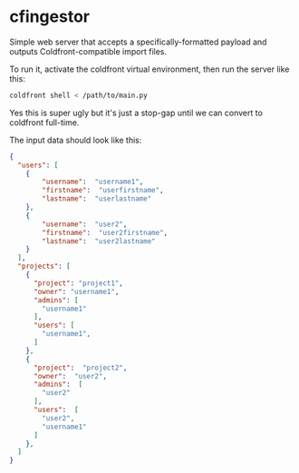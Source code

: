 # cfingestor

Simple web server that accepts a specifically-formatted payload and outputs Coldfront-compatible import files.

To run it, activate the coldfront virtual environment, then run the server like this:

```bash
coldfront shell < /path/to/main.py
```

Yes this is super ugly but it's just a stop-gap until we can convert to coldfront full-time.

The input data should look like this:

```json
{
  "users": [
    {
        "username":  "username1",
        "firstname":  "userfirstname",
        "lastname":  "userlastname"
    },
    {
        "username":  "user2",
        "firstname":  "user2firstname",
        "lastname":  "user2lastname"
    }
  ],
  "projects": [
    {
      "project": "project1",
      "owner": "username1",
      "admins": [
        "username1"
      ],
      "users": [
        "username1",
      ]
    },
    {
      "project":  "project2",
      "owner":  "user2",
      "admins":  [
        "user2"
      ],
      "users":  [
        "user2",
        "username1"
      ]
    },
  ]
}
```

